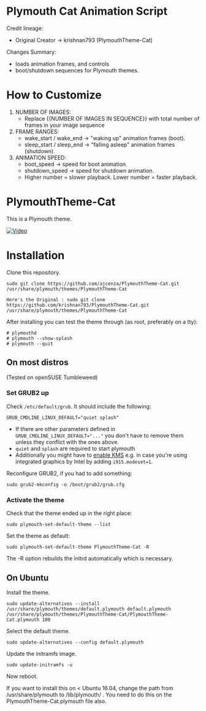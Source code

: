 # Plymouth Cat Animation Script 
 
Credit lineage: 
- Original Creator → krishnan793 (PlymouthTheme-Cat)

Changes Summary:
- loads animation frames, and controls
- boot/shutdown sequences for Plymouth themes.
# How to Customize

1. NUMBER OF IMAGES:
   - Replace {{NUMBER OF IMAGES IN SEQUENCE}} with total number of frames in your image sequence
2. FRAME RANGES:
   - wake_start / wake_end → "waking up" animation frames (boot).
   - sleep_start / sleep_end → "falling asleep" animation frames (shutdown).
3. ANIMATION SPEED:
   - boot_speed → speed for boot animation.
   - shutdown_speed → speed for shutdown animation.
   - Higher number = slower playback. Lower number = faster playback.


# PlymouthTheme-Cat
This is a Plymouth theme.

[![Video](https://4.bp.blogspot.com/-gG0MBGjEE9M/WBYXrOGrVGI/AAAAAAAABVE/auGpLRYf7jor4hu3jurYGcjaVBapHyAVACLcB/s320/8998adc40112985a8f29cf414925d390.gif)](https://www.youtube.com/watch?v=c6f478VBhtE)


# Installation 

Clone this repository.

    sudo git clone https://github.com/ajcenza/PlymouthTheme-Cat.git /usr/share/plymouth/themes/PlymouthTheme-Cat

    Here's the Original : sudo git clone https://github.com/krishnan793/PlymouthTheme-Cat.git /usr/share/plymouth/themes/PlymouthTheme-Cat

After installing you can test the theme through (as root, preferably on a tty):

    # plymouthd
    # plymouth --show-splash
    # plymouth --quit

## On most distros

(Tested on openSUSE Tumbleweed)

### Set GRUB2 up

Check `/etc/default/grub`. It should include the following:

    GRUB_CMDLINE_LINUX_DEFAULT="quiet splash"

* If there are other parameters defined in `GRUB_CMDLINE_LINUX_DEFAULT="..."` you don't have to remove them unless they conflict with the ones above.
* `quiet` and `splash` are required to start plymouth
* Additionally you might have to [enable KMS](https://unix.stackexchange.com/a/110589) e.g. in case you're using integrated graphics by Intel by adding `i915.modeset=1`.

Reconfigure GRUB2, if you had to add something:

    sudo grub2-mkconfig -o /boot/grub2/grub.cfg

### Activate the theme

Check that the theme ended up in the right place:

    sudo plymouth-set-default-theme --list

Set the theme as default:

    sudo plymouth-set-default-theme PlymouthTheme-Cat -R

The -R option rebuilds the initrd automatically which is necessary.

## On Ubuntu

Install the theme.

    sudo update-alternatives --install /usr/share/plymouth/themes/default.plymouth default.plymouth /usr/share/plymouth/themes/PlymouthTheme-Cat/PlymouthTheme-Cat.plymouth 100

Select the default theme.

    sudo update-alternatives --config default.plymouth

Update the initramfs image.

    sudo update-initramfs -u

Now reboot.

If you want to install this on < Ubuntu 16.04, change the path from /usr/share/plymouth to /lib/plymouth/ . You need to do this on the PlymouthTheme-Cat.plymouth file also.
